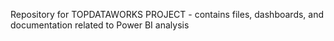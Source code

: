 Repository for TOPDATAWORKS PROJECT - contains files, dashboards, and documentation related to Power BI analysis

